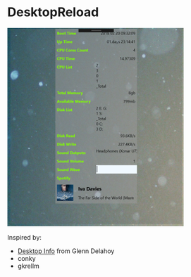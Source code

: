 # DesktopReload

![alt text](https://github.com/bouldeterre/DesktopReload/blob/master/Capture.PNG?raw=true"Capture")

Inspired by:
 - [Desktop Info](http://www.glenn.delahoy.com/software/) from Glenn Delahoy
 - conky
 - gkrellm
